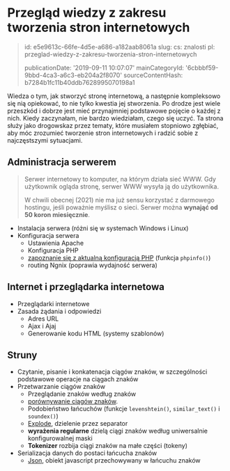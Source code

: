 Przegląd wiedzy z zakresu tworzenia stron internetowych
=======================================================

> id: e5e9613c-66fe-4d5e-a686-a182aab8061a
> slug:
> 	cs: znalosti
> 	pl: przeglad-wiedzy-z-zakresu-tworzenia-stron-internetowych
> 
> publicationDate: '2019-09-11 10:07:07'
> mainCategoryId: '6cbbbf59-9bbd-4ca3-a6c3-eb204a2f8070'
> sourceContentHash: b7284b1fc11b40ddb7628995070198a1

Wiedza o tym, jak stworzyć stronę internetową, a następnie kompleksowo się nią opiekować, to nie tylko kwestia jej stworzenia. Po drodze jest wiele przeszkód i dobrze jest mieć przynajmniej podstawowe pojęcie o każdej z nich. Kiedy zaczynałam, nie bardzo wiedziałam, czego się uczyć. Ta strona służy jako drogowskaz przez tematy, które musiałem stopniowo zgłębiać, aby móc zrozumieć tworzenie stron internetowych i radzić sobie z najczęstszymi sytuacjami.

Administracja serwerem
--------------

> Serwer internetowy to komputer, na którym działa sieć WWW. Gdy użytkownik ogląda stronę, serwer WWW wysyła ją do użytkownika.
>
> W chwili obecnej (2021) nie ma już sensu korzystać z darmowego hostingu, jeśli poważnie myślisz o sieci. Serwer można **wynająć od 50 koron miesięcznie**.

- Instalacja serwera (różni się w systemach Windows i Linux)
- Konfiguracja serwera
	- Ustawienia Apache
	- Konfiguracja PHP
	- <a href="/info">zapoznanie się z aktualną konfiguracją PHP</a> (funkcja `phpinfo()`)
	- routing Ngnix (poprawia wydajność serwera)

Internet i przeglądarka internetowa
--------------------------------

- Przeglądarki internetowe
- Zasada żądania i odpowiedzi
	- Adres URL
	- Ajax i Ajaj
	- Generowanie kodu HTML (systemy szablonów)

Struny
-----------------

- Czytanie, pisanie i konkatenacja ciągów znaków, w szczególności podstawowe operacje na ciągach znaków
- Przetwarzanie ciągów znaków
	- Przeglądanie znaków według znaków
	- <a href="/if">porównywanie ciągów znaków</a>.
	- Podobieństwo łańcuchów (funkcje `levenshtein()`, `similar_text()` i `soundex()`)
	- <a href="/explode">Explode</a>, dzielenie przez separator
	- **wyrażenia regularne** dzielą ciągi znaków według uniwersalnie konfigurowalnej maski
	- **Tokenizer** rozbija ciągi znaków na małe części (tokeny)
- Serializacja danych do postaci łańcucha znaków
	- <a href="/json">Json</a>, obiekt javascript przechowywany w łańcuchu znaków
